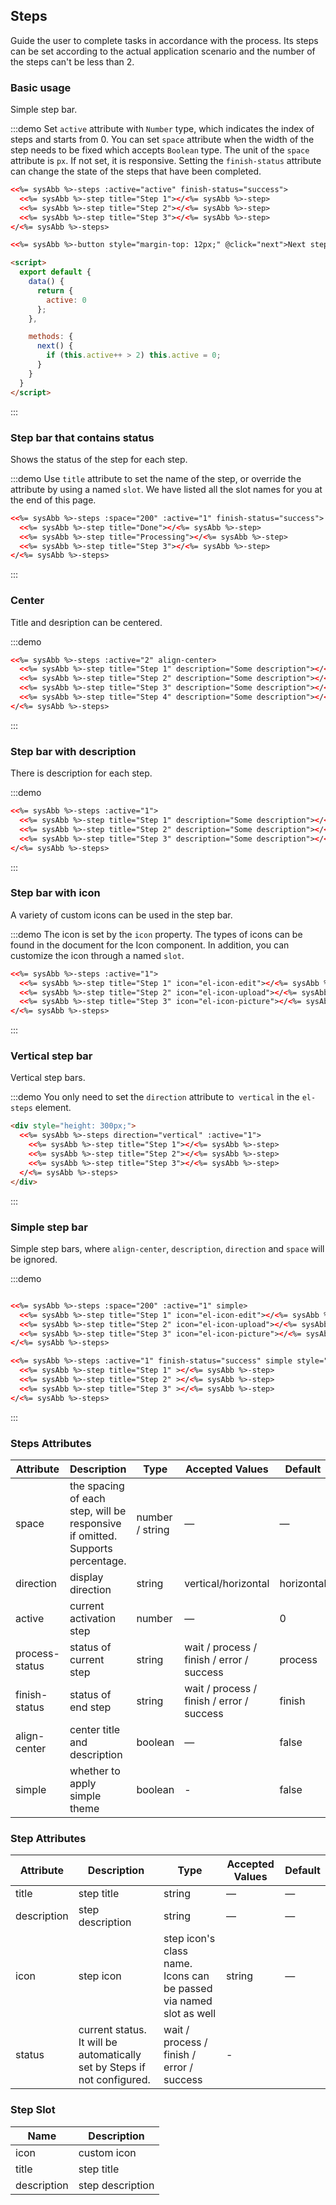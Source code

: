 <script>
  export default {
    data() {
      return {
        active: 0
      };
    },

    methods: {
      next() {
        if (this.active++ > 2) this.active = 0;
      }
    }
  }
</script>

## Steps

Guide the user to complete tasks in accordance with the process. Its steps can be set according to the actual application scenario and the number of the steps can't be less than 2.

### Basic usage

Simple step bar.

:::demo Set `active` attribute with `Number` type, which indicates the index of steps and starts from 0. You can set `space` attribute when the width of the step needs to be fixed which accepts `Boolean` type. The unit of the `space` attribute is `px`. If not set, it is responsive. Setting the `finish-status` attribute can change the state of the steps that have been completed.

```html
<<%= sysAbb %>-steps :active="active" finish-status="success">
  <<%= sysAbb %>-step title="Step 1"></<%= sysAbb %>-step>
  <<%= sysAbb %>-step title="Step 2"></<%= sysAbb %>-step>
  <<%= sysAbb %>-step title="Step 3"></<%= sysAbb %>-step>
</<%= sysAbb %>-steps>

<<%= sysAbb %>-button style="margin-top: 12px;" @click="next">Next step</<%= sysAbb %>-button>

<script>
  export default {
    data() {
      return {
        active: 0
      };
    },

    methods: {
      next() {
        if (this.active++ > 2) this.active = 0;
      }
    }
  }
</script>
```
:::

### Step bar that contains status

Shows the status of the step for each step.

:::demo Use `title` attribute to set the name of the step, or override the attribute by using a named `slot`. We have listed all the slot names for you at the end of this page.

```html
<<%= sysAbb %>-steps :space="200" :active="1" finish-status="success">
  <<%= sysAbb %>-step title="Done"></<%= sysAbb %>-step>
  <<%= sysAbb %>-step title="Processing"></<%= sysAbb %>-step>
  <<%= sysAbb %>-step title="Step 3"></<%= sysAbb %>-step>
</<%= sysAbb %>-steps>
```
:::

### Center 

Title and desription can be centered.

:::demo
```html
<<%= sysAbb %>-steps :active="2" align-center>
  <<%= sysAbb %>-step title="Step 1" description="Some description"></<%= sysAbb %>-step>
  <<%= sysAbb %>-step title="Step 2" description="Some description"></<%= sysAbb %>-step>
  <<%= sysAbb %>-step title="Step 3" description="Some description"></<%= sysAbb %>-step>
  <<%= sysAbb %>-step title="Step 4" description="Some description"></<%= sysAbb %>-step>
</<%= sysAbb %>-steps>
```
:::

### Step bar with description

There is description for each step.

:::demo
```html
<<%= sysAbb %>-steps :active="1">
  <<%= sysAbb %>-step title="Step 1" description="Some description"></<%= sysAbb %>-step>
  <<%= sysAbb %>-step title="Step 2" description="Some description"></<%= sysAbb %>-step>
  <<%= sysAbb %>-step title="Step 3" description="Some description"></<%= sysAbb %>-step>
</<%= sysAbb %>-steps>
```
:::

### Step bar with icon

A variety of custom icons can be used in the step bar.

:::demo The icon is set by the `icon` property. The types of icons can be found in the document for the Icon component. In addition, you can customize the icon through a named `slot`.

```html
<<%= sysAbb %>-steps :active="1">
  <<%= sysAbb %>-step title="Step 1" icon="el-icon-edit"></<%= sysAbb %>-step>
  <<%= sysAbb %>-step title="Step 2" icon="el-icon-upload"></<%= sysAbb %>-step>
  <<%= sysAbb %>-step title="Step 3" icon="el-icon-picture"></<%= sysAbb %>-step>
</<%= sysAbb %>-steps>
```
:::

### Vertical step bar

Vertical step bars.

:::demo You only need to set the `direction` attribute to` vertical` in the `el-steps` element.

```html
<div style="height: 300px;">
  <<%= sysAbb %>-steps direction="vertical" :active="1">
    <<%= sysAbb %>-step title="Step 1"></<%= sysAbb %>-step>
    <<%= sysAbb %>-step title="Step 2"></<%= sysAbb %>-step>
    <<%= sysAbb %>-step title="Step 3"></<%= sysAbb %>-step>
  </<%= sysAbb %>-steps>
</div>
```
:::

### Simple step bar
Simple step bars, where `align-center`, `description`, `direction` and `space` will be ignored.

:::demo
```html

<<%= sysAbb %>-steps :space="200" :active="1" simple>
  <<%= sysAbb %>-step title="Step 1" icon="el-icon-edit"></<%= sysAbb %>-step>
  <<%= sysAbb %>-step title="Step 2" icon="el-icon-upload"></<%= sysAbb %>-step>
  <<%= sysAbb %>-step title="Step 3" icon="el-icon-picture"></<%= sysAbb %>-step>
</<%= sysAbb %>-steps>

<<%= sysAbb %>-steps :active="1" finish-status="success" simple style="margin-top: 20px">
  <<%= sysAbb %>-step title="Step 1" ></<%= sysAbb %>-step>
  <<%= sysAbb %>-step title="Step 2" ></<%= sysAbb %>-step>
  <<%= sysAbb %>-step title="Step 3" ></<%= sysAbb %>-step>
</<%= sysAbb %>-steps>
```
:::

### Steps Attributes

| Attribute      | Description          | Type      | Accepted Values       | Default  |
|---------- |-------- |---------- |-------------  |-------- |
| space | the spacing of each step, will be responsive if omitted. Supports percentage. | number / string | — | — |
| direction | display direction | string | vertical/horizontal | horizontal |
| active | current activation step  | number | — | 0 |
| process-status | status of current step | string | wait / process / finish / error / success | process |
| finish-status | status of end step | string | wait / process / finish / error / success | finish |
| align-center | center title and description | boolean | — | false |
| simple | whether to apply simple theme | boolean | - | false |

### Step Attributes
| Attribute      | Description          | Type      | Accepted Values       | Default  |
|---------- |-------- |---------- |-------------  |-------- |
| title | step title | string | — | — |
| description | step description | string | — | — |
| icon | step icon | step icon's class name. Icons can be passed via named slot as well | string | — |
| status | current status. It will be automatically set by Steps if not configured. | wait / process / finish / error / success | - |

### Step Slot
| Name | Description |
|----|----|
| icon | custom icon |
| title | step title |
| description | step description |

